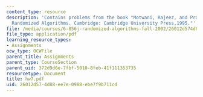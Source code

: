 ```yaml
---
content_type: resource
description: 'Contains problems from the book "Motwani, Rajeez, and Prabhakar Raghavan.
  Randomized Algorithms. Cambridge: Cambridge University Press,1995."'
file: /media/courses/6-856j-randomized-algorithms-fall-2002/26012d574d88ee7e0988ebe7f9b711cd_hw7.pdf
file_type: application/pdf
learning_resource_types:
- Assignments
ocw_type: OCWFile
parent_title: Assignments
parent_type: CourseSection
parent_uid: 372d9d6e-7fbf-5010-8feb-41f111353735
resourcetype: Document
title: hw7.pdf
uid: 26012d57-4d88-ee7e-0988-ebe7f9b711cd
---
```

